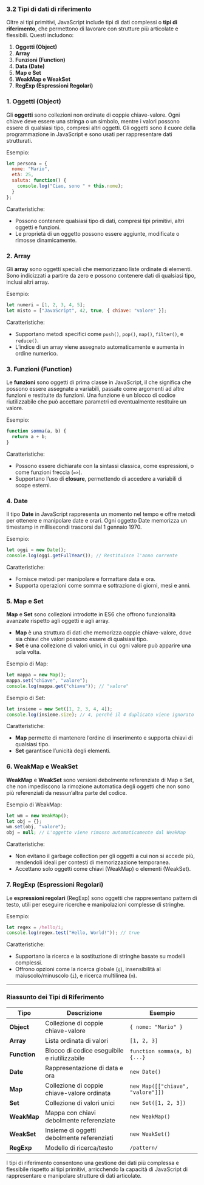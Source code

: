 ### 3.2 Tipi di dati di riferimento

Oltre ai tipi primitivi, JavaScript include tipi di dati complessi o **tipi di riferimento**, che permettono di lavorare con strutture più articolate e flessibili. Questi includono:

1. **Oggetti (Object)**
2. **Array**
3. **Funzioni (Function)**
4. **Data (Date)**
5. **Map e Set**
6. **WeakMap e WeakSet**
7. **RegExp (Espressioni Regolari)**

### 1. Oggetti (Object)

Gli **oggetti** sono collezioni non ordinate di coppie chiave-valore. Ogni chiave deve essere una stringa o un simbolo, mentre i valori possono essere di qualsiasi tipo, compresi altri oggetti. Gli oggetti sono il cuore della programmazione in JavaScript e sono usati per rappresentare dati strutturati.

Esempio:
```javascript
let persona = {
  nome: "Mario",
  età: 25,
  saluta: function() {
    console.log("Ciao, sono " + this.nome);
  }
};
```

Caratteristiche:
- Possono contenere qualsiasi tipo di dati, compresi tipi primitivi, altri oggetti e funzioni.
- Le proprietà di un oggetto possono essere aggiunte, modificate o rimosse dinamicamente.

### 2. Array

Gli **array** sono oggetti speciali che memorizzano liste ordinate di elementi. Sono indicizzati a partire da zero e possono contenere dati di qualsiasi tipo, inclusi altri array.

Esempio:
```javascript
let numeri = [1, 2, 3, 4, 5];
let misto = ["JavaScript", 42, true, { chiave: "valore" }];
```

Caratteristiche:
- Supportano metodi specifici come `push()`, `pop()`, `map()`, `filter()`, e `reduce()`.
- L’indice di un array viene assegnato automaticamente e aumenta in ordine numerico.

### 3. Funzioni (Function)

Le **funzioni** sono oggetti di prima classe in JavaScript, il che significa che possono essere assegnate a variabili, passate come argomenti ad altre funzioni e restituite da funzioni. Una funzione è un blocco di codice riutilizzabile che può accettare parametri ed eventualmente restituire un valore.

Esempio:
```javascript
function somma(a, b) {
  return a + b;
}
```

Caratteristiche:
- Possono essere dichiarate con la sintassi classica, come espressioni, o come funzioni freccia (`=>`).
- Supportano l’uso di **closure**, permettendo di accedere a variabili di scope esterni.

### 4. Date

Il tipo **Date** in JavaScript rappresenta un momento nel tempo e offre metodi per ottenere e manipolare date e orari. Ogni oggetto Date memorizza un timestamp in millisecondi trascorsi dal 1 gennaio 1970.

Esempio:
```javascript
let oggi = new Date();
console.log(oggi.getFullYear()); // Restituisce l'anno corrente
```

Caratteristiche:
- Fornisce metodi per manipolare e formattare data e ora.
- Supporta operazioni come somma e sottrazione di giorni, mesi e anni.

### 5. Map e Set

**Map** e **Set** sono collezioni introdotte in ES6 che offrono funzionalità avanzate rispetto agli oggetti e agli array.

- **Map** è una struttura di dati che memorizza coppie chiave-valore, dove sia chiavi che valori possono essere di qualsiasi tipo.
- **Set** è una collezione di valori unici, in cui ogni valore può apparire una sola volta.

Esempio di Map:
```javascript
let mappa = new Map();
mappa.set("chiave", "valore");
console.log(mappa.get("chiave")); // "valore"
```

Esempio di Set:
```javascript
let insieme = new Set([1, 2, 3, 4, 4]);
console.log(insieme.size); // 4, perché il 4 duplicato viene ignorato
```

Caratteristiche:
- **Map** permette di mantenere l’ordine di inserimento e supporta chiavi di qualsiasi tipo.
- **Set** garantisce l’unicità degli elementi.

### 6. WeakMap e WeakSet

**WeakMap** e **WeakSet** sono versioni debolmente referenziate di Map e Set, che non impediscono la rimozione automatica degli oggetti che non sono più referenziati da nessun’altra parte del codice.

Esempio di WeakMap:
```javascript
let wm = new WeakMap();
let obj = {};
wm.set(obj, "valore");
obj = null; // L'oggetto viene rimosso automaticamente dal WeakMap
```

Caratteristiche:
- Non evitano il garbage collection per gli oggetti a cui non si accede più, rendendoli ideali per contesti di memorizzazione temporanea.
- Accettano solo oggetti come chiavi (WeakMap) o elementi (WeakSet).

### 7. RegExp (Espressioni Regolari)

Le **espressioni regolari** (RegExp) sono oggetti che rappresentano pattern di testo, utili per eseguire ricerche e manipolazioni complesse di stringhe.

Esempio:
```javascript
let regex = /hello/i;
console.log(regex.test("Hello, World!")); // true
```

Caratteristiche:
- Supportano la ricerca e la sostituzione di stringhe basate su modelli complessi.
- Offrono opzioni come la ricerca globale (`g`), insensibilità al maiuscolo/minuscolo (`i`), e ricerca multilinea (`m`).

---

### Riassunto dei Tipi di Riferimento

| Tipo         | Descrizione                                         | Esempio                          |
|--------------|-----------------------------------------------------|----------------------------------|
| **Object**   | Collezione di coppie chiave-valore                  | `{ nome: "Mario" }`             |
| **Array**    | Lista ordinata di valori                           | `[1, 2, 3]`                      |
| **Function** | Blocco di codice eseguibile e riutilizzabile        | `function somma(a, b) {...}`     |
| **Date**     | Rappresentazione di data e ora                     | `new Date()`                     |
| **Map**      | Collezione di coppie chiave-valore ordinata        | `new Map([["chiave", "valore"]])`|
| **Set**      | Collezione di valori unici                         | `new Set([1, 2, 3])`             |
| **WeakMap**  | Mappa con chiavi debolmente referenziate           | `new WeakMap()`                  |
| **WeakSet**  | Insieme di oggetti debolmente referenziati         | `new WeakSet()`                  |
| **RegExp**   | Modello di ricerca/testo                           | `/pattern/`                      |

I tipi di riferimento consentono una gestione dei dati più complessa e flessibile rispetto ai tipi primitivi, arricchendo la capacità di JavaScript di rappresentare e manipolare strutture di dati articolate.